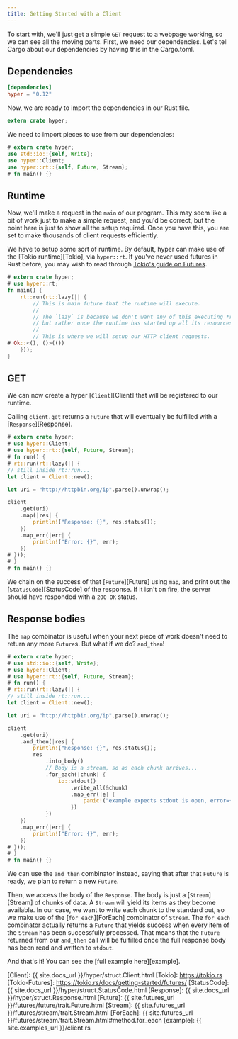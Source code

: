 ```yaml
---
title: Getting Started with a Client
---
```


To start with, we'll just get a simple `GET` request to a webpage working,
so we can see all the moving parts. First, we need our dependencies.
Let's tell Cargo about our dependencies by having this in the Cargo.toml.

## Dependencies

```toml
[dependencies]
hyper = "0.12"
```

Now, we are ready to import the dependencies in our Rust file.

```rust
extern crate hyper;
```

We need to import pieces to use from our dependencies:

```rust
# extern crate hyper;
use std::io::{self, Write};
use hyper::Client;
use hyper::rt::{self, Future, Stream};
# fn main() {}
```

## Runtime

Now, we'll make a request in the `main` of our program. This may seem
like a bit of work just to make a simple request, and you'd be correct,
but the point here is just to show all the setup required. Once you have this,
you are set to make thousands of client requests efficiently.

We have to setup some sort of runtime. By default, hyper can make use of the
[Tokio runtime][Tokio], via `hyper::rt`. If you've never used futures in Rust
before, you may wish to read through [Tokio's guide on Futures](Tokio-Futures).


```rust
# extern crate hyper;
# use hyper::rt;
fn main() {
    rt::run(rt::lazy(|| {
        // This is main future that the runtime will execute.
        //
        // The `lazy` is because we don't want any of this executing *right now*,
        // but rather once the runtime has started up all its resources.
        //
        // This is where we will setup our HTTP client requests.
# Ok::<(), ()>(())
    }));
}
```

## GET

We can now create a hyper [`Client`][Client] that will be registered to our runtime.

Calling `client.get` returns a `Future` that will eventually be fulfilled with a
[`Response`][Response].

```rust
# extern crate hyper;
# use hyper::Client;
# use hyper::rt::{self, Future, Stream};
# fn run() {
# rt::run(rt::lazy(|| {
// still inside rt::run...
let client = Client::new();

let uri = "http://httpbin.org/ip".parse().unwrap();

client
    .get(uri)
    .map(|res| {
        println!("Response: {}", res.status());
    })
    .map_err(|err| {
        println!("Error: {}", err);
    })
# }));
# }
# fn main() {}
```

We chain on the success of that [`Future`][Future] using `map`,
and print out the [`StatusCode`][StatusCode] of the response. If it isn't on fire,
the server should have responded with a `200 OK` status.

## Response bodies

The `map` combinator is useful when your next piece of work doesn't need to
return any more `Future`s. But what if we do? `and_then`!

```rust
# extern crate hyper;
# use std::io::{self, Write};
# use hyper::Client;
# use hyper::rt::{self, Future, Stream};
# fn run() {
# rt::run(rt::lazy(|| {
// still inside rt::run...
let client = Client::new();

let uri = "http://httpbin.org/ip".parse().unwrap();

client
    .get(uri)
    .and_then(|res| {
        println!("Response: {}", res.status());
        res
            .into_body()
            // Body is a stream, so as each chunk arrives...
            .for_each(|chunk| {
                io::stdout()
                    .write_all(&chunk)
                    .map_err(|e| {
                        panic!("example expects stdout is open, error={}", e)
                    })
            })
    })
    .map_err(|err| {
        println!("Error: {}", err);
    })
# }));
# }
# fn main() {}
```

We can use the `and_then` combinator instead, saying that after that `Future`
is ready, we plan to return a new `Future`.

Then, we access the body of the `Response`. The body is just a [`Stream`][Stream] of
chunks of data. A `Stream` will yield its items as they become available. In our case,
we want to write each chunk to the standard out, so we make use of the [`for_each`][ForEach]
combinator of `Stream`. The `for_each` combinator actually returns a `Future` that yields
success when every item of the `Stream` has been successfully processed. That means that
the `Future` returned from our `and_then` call will be fulfilled once the full response body
has been read and written to `stdout`.

And that's it! You can see the [full example here][example].

[Client]: {{ site.docs_url }}/hyper/struct.Client.html
[Tokio]: https://tokio.rs
[Tokio-Futures]: https://tokio.rs/docs/getting-started/futures/
[StatusCode]: {{ site.docs_url }}/hyper/struct.StatusCode.html
[Response]: {{ site.docs_url }}/hyper/struct.Response.html
[Future]: {{ site.futures_url }}/futures/future/trait.Future.html
[Stream]: {{ site.futures_url }}/futures/stream/trait.Stream.html
[ForEach]: {{ site.futures_url }}/futures/stream/trait.Stream.html#method.for_each
[example]: {{ site.examples_url }}/client.rs
